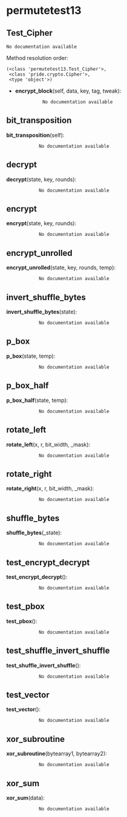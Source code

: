 permutetest13
==============



Test_Cipher
--------------

	No documentation available


Method resolution order: 

	(<class 'permutetest13.Test_Cipher'>,
	 <class 'pride.crypto.Cipher'>,
	 <type 'object'>)

- **encrypt_block**(self, data, key, tag, tweak):

				No documentation available


bit_transposition
--------------

**bit_transposition**(self):

				No documentation available


decrypt
--------------

**decrypt**(state, key, rounds):

				No documentation available


encrypt
--------------

**encrypt**(state, key, rounds):

				No documentation available


encrypt_unrolled
--------------

**encrypt_unrolled**(state, key, rounds, temp):

				No documentation available


invert_shuffle_bytes
--------------

**invert_shuffle_bytes**(state):

				No documentation available


p_box
--------------

**p_box**(state, temp):

				No documentation available


p_box_half
--------------

**p_box_half**(state, temp):

				No documentation available


rotate_left
--------------

**rotate_left**(x, r, bit_width, _mask):

				No documentation available


rotate_right
--------------

**rotate_right**(x, r, bit_width, _mask):

				No documentation available


shuffle_bytes
--------------

**shuffle_bytes**(_state):

				No documentation available


test_encrypt_decrypt
--------------

**test_encrypt_decrypt**():

				No documentation available


test_pbox
--------------

**test_pbox**():

				No documentation available


test_shuffle_invert_shuffle
--------------

**test_shuffle_invert_shuffle**():

				No documentation available


test_vector
--------------

**test_vector**():

				No documentation available


xor_subroutine
--------------

**xor_subroutine**(bytearray1, bytearray2):

				No documentation available


xor_sum
--------------

**xor_sum**(data):

				No documentation available
